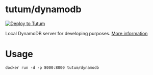 # tutum/dynamodb

[![Deploy to Tutum](https://s.tutum.co/deploy-to-tutum.svg)](https://dashboard.tutum.co/stack/deploy/)

Local DynamoDB server for developing purposes. [More information](http://docs.aws.amazon.com/amazondynamodb/latest/developerguide/Tools.DynamoDBLocal.html)


# Usage

	docker run -d -p 8000:8000 tutum/dynamodb


